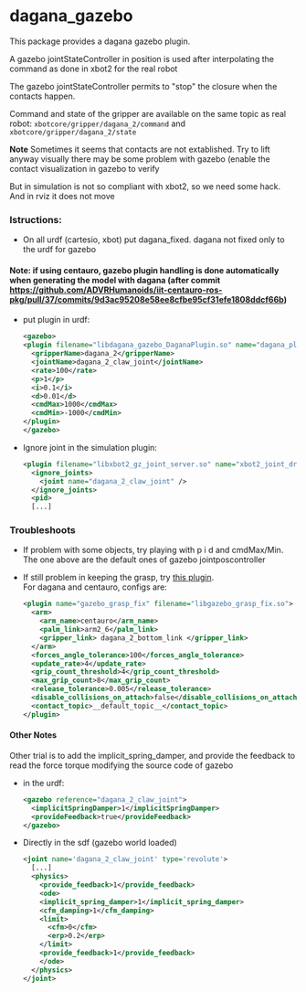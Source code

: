 # dagana_gazebo

This package provides a dagana gazebo plugin.  

A gazebo jointStateController in position is used after interpolating the command as done in xbot2 for the real robot  

The gazebo jointStateController permits to "stop" the closure when the contacts happen.  

Command and state of the gripper are available on the same topic as real robot: `xbotcore/gripper/dagana_2/command` and `xbotcore/gripper/dagana_2/state`  

**Note** Sometimes it seems that contacts are not extablished. Try to lift anyway visually there may be some problem with gazebo (enable the contact visualization in gazebo to verify

But in simulation is not so compliant with xbot2, so we need some hack. And in rviz it does not move

### Istructions:

- On all urdf (cartesio, xbot) put dagana_fixed. dagana not fixed only to the urdf for gazebo

#### Note: if using centauro, gazebo plugin handling is done automatically when generating the model with dagana (after commit https://github.com/ADVRHumanoids/iit-centauro-ros-pkg/pull/37/commits/9d3ac95208e58ee8cfbe95cf31efe1808ddcf66b)

- put plugin in urdf:
  ```xml
  <gazebo>
  <plugin filename="libdagana_gazebo_DaganaPlugin.so" name="dagana_plugin">
    <gripperName>dagana_2</gripperName>
    <jointName>dagana_2_claw_joint</jointName>
    <rate>100</rate>
    <p>1</p>
    <i>0.1</i>
    <d>0.01</d>
    <cmdMax>1000</cmdMax>
    <cmdMin>-1000</cmdMin>
  </plugin>
  </gazebo>
  ```

  
- Ignore joint in the simulation plugin:
  ```xml
  <plugin filename="libxbot2_gz_joint_server.so" name="xbot2_joint_driver">
    <ignore_joints>
      <joint name="dagana_2_claw_joint" />
    </ignore_joints> 
    <pid>
    [...]
  ```

### Troubleshoots

- If problem with some objects, try playing with p i d and cmdMax/Min. The one above are the default ones of gazebo jointposcontroller  
  
- If still problem in keeping the grasp, try [this plugin](https://github.com/JenniferBuehler/gazebo-pkgs/wiki/The-Gazebo-grasp-fix-plugin).  
  For dagana and centauro, configs are:
  ~~~xml
  <plugin name="gazebo_grasp_fix" filename="libgazebo_grasp_fix.so">
    <arm>
      <arm_name>centauro</arm_name>
      <palm_link>arm2_6</palm_link>
      <gripper_link> dagana_2_bottom_link </gripper_link>
    </arm>
    <forces_angle_tolerance>100</forces_angle_tolerance>
    <update_rate>4</update_rate>
    <grip_count_threshold>4</grip_count_threshold>
    <max_grip_count>8</max_grip_count>
    <release_tolerance>0.005</release_tolerance>
    <disable_collisions_on_attach>false</disable_collisions_on_attach>
    <contact_topic>__default_topic__</contact_topic>
  </plugin>
  ~~~

#### Other Notes  

Other trial is to add the implicit_spring_damper, and provide the feedback to read the force torque modifying the source code of gazebo

- in the urdf:
  ```xml
  <gazebo reference="dagana_2_claw_joint">
    <implicitSpringDamper>1</implicitSpringDamper>
    <provideFeedback>true</provideFeedback>
  </gazebo>
  ```

- Directly in the sdf (gazebo world loaded)  
  ```xml
  <joint name='dagana_2_claw_joint' type='revolute'>
    [...]
    <physics>
      <provide_feedback>1</provide_feedback>
      <ode>
      <implicit_spring_damper>1</implicit_spring_damper>
      <cfm_damping>1</cfm_damping>
      <limit>
        <cfm>0</cfm>
        <erp>0.2</erp>
      </limit>
      <provide_feedback>1</provide_feedback>
      </ode>
    </physics>
  </joint>
  ```
